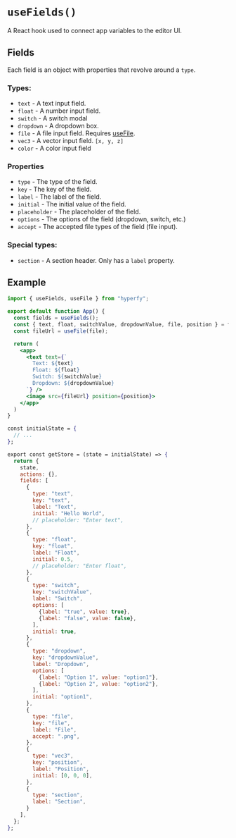 # `useFields()`

A React hook used to connect app variables to the editor UI.

## Fields

Each field is an object with properties that revolve around a `type`.

### Types:

- `text` - A text input field.
- `float` - A number input field.
- `switch` - A switch modal
- `dropdown` - A dropdown box.
- `file` - A file input field. Requires [useFile](use-file).
- `vec3` - A vector input field. `[x, y, z]`
- `color` - A color input field

### Properties

- `type` - The type of the field.
- `key` - The key of the field.
- `label` - The label of the field.
- `initial` - The initial value of the field.
- `placeholder` - The placeholder of the field.
- `options` - The options of the field (dropdown, switch, etc.)
- `accept` - The accepted file types of the field (file input).

### Special types:

- `section` - A section header. Only has a `label` property.

## Example

```jsx
import { useFields, useFile } from "hyperfy";

export default function App() {
  const fields = useFields();
  const { text, float, switchValue, dropdownValue, file, position } = fields;
  const fileUrl = useFile(file);

  return (
    <app>
      <text text={`
        Text: ${text}
        Float: ${float}
        Switch: ${switchValue}
        Dropdown: ${dropdownValue}
      `} />
      <image src={fileUrl} position={position}>
    </app>
  )
}

const initialState = {
  // ...
};

export const getStore = (state = initialState) => {
  return {
    state,
    actions: {},
    fields: [
      {
        type: "text",
        key: "text",
        label: "Text",
        initial: "Hello World",
        // placeholder: "Enter text",
      },
      {
        type: "float",
        key: "float",
        label: "Float",
        initial: 0.5,
        // placeholder: "Enter float",
      },
      {
        type: "switch",
        key: "switchValue",
        label: "Switch",
        options: [
          {label: "true", value: true},
          {label: "false", value: false},
        ],
        initial: true,
      },
      {
        type: "dropdown",
        key: "dropdownValue",
        label: "Dropdown",
        options: [
          {label: "Option 1", value: "option1"},
          {label: "Option 2", value: "option2"},
        ],
        initial: "option1",
      },
      {
        type: "file",
        key: "file",
        label: "File",
        accept: ".png",
      },
      {
        type: "vec3",
        key: "position",
        label: "Position",
        initial: [0, 0, 0],
      },
      {
        type: "section",
        label: "Section",
      }
    ],
  };
};
```
